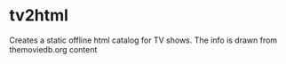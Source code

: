 # tv2html

Creates a static offline html catalog for TV shows. The info is drawn from themoviedb.org content